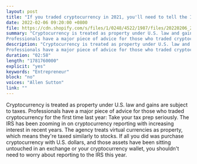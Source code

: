 ```yaml
---
layout: post
title: "If you traded cryptocurrency in 2021, you'll need to tell the IRS"
date: 2022-02-06 09:20:00 +0800
file: https://cdn.shopify.com/s/files/1/0248/4522/1987/files/20220206_2.mp3?v=1644202174
summary: "Cryptocurrency is treated as property under U.S. law and gains are subject to taxes. 
Professionals have a major piece of advice for those who traded cryptocurrency for the first time last year: Take your tax prep seriously. The IRS has been zooming in on cryptocurrency reporting with increasing interest in recent years. The agency treats virtual currencies as property, which means they're taxed similarly to stocks. If all you did was purchase cryptocurrency with U.S. dollars, and those assets have been sitting untouched in an exchange or your cryptocurrency wallet, you shouldn't need to worry about reporting to the IRS this year."
description: "Cryptocurrency is treated as property under U.S. law and gains are subject to taxes. 
Professionals have a major piece of advice for those who traded cryptocurrency for the first time last year: Take your tax prep seriously. The IRS has been zooming in on cryptocurrency reporting with increasing interest in recent years. The agency treats virtual currencies as property, which means they're taxed similarly to stocks. If all you did was purchase cryptocurrency with U.S. dollars, and those assets have been sitting untouched in an exchange or your cryptocurrency wallet, you shouldn't need to worry about reporting to the IRS this year."
duration: "02:58"
length: "1781760000"
explicit: "yes"
keywords: "Entrepreneur"
block: "no"
voices: "Allen Sutton"
link: ""
---
```


Cryptocurrency is treated as property under U.S. law and gains are subject to taxes. 
Professionals have a major piece of advice for those who traded cryptocurrency for the first time last year: Take your tax prep seriously. The IRS has been zooming in on cryptocurrency reporting with increasing interest in recent years. The agency treats virtual currencies as property, which means they're taxed similarly to stocks. If all you did was purchase cryptocurrency with U.S. dollars, and those assets have been sitting untouched in an exchange or your cryptocurrency wallet, you shouldn't need to worry about reporting to the IRS this year.
